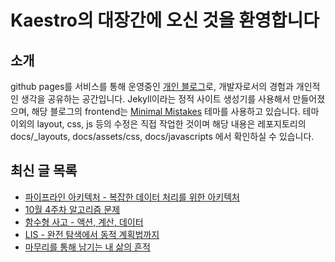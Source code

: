 # Kaestro의 대장간에 오신 것을 환영합니다

## 소개

github pages를 서비스를 통해 운영중인 [개인 블로그](https://kaestro.github.io)로, 개발자로서의 경험과 개인적인 생각을 공유하는 공간입니다. Jekyll이라는 정적 사이트 생성기를 사용해서 만들어졌으며, 해당 블로그의 frontend는 [Minimal Mistakes](https://mmistakes.github.io/minimal-mistakes/) 테마를 사용하고 있습니다. 테마 이외의 layout, css, js 등의 수정은 직접 작업한 것이며 해당 내용은 레포지토리의 docs/_layouts, docs/assets/css, docs/javascripts 에서 확인하실 수 있습니다.

## 최신 글 목록
<!-- BLOG-POST-LIST:START -->
- [파이프라인 아키텍처 - 복잡한 데이터 처리를 위한 아키텍처](https://kaestro.github.io/%EA%B0%9C%EB%B0%9C%EC%9D%B4%EC%95%BC%EA%B8%B0/2024/10/20/%ED%8C%8C%EC%9D%B4%ED%94%84%EB%9D%BC%EC%9D%B8-%EC%95%84%ED%82%A4%ED%85%8D%EC%B2%98.html)
- [10월 4주차 알고리즘 문제](https://kaestro.github.io/algorithm/2024/10/20/10%EC%9B%94-4%EC%A3%BC%EC%B0%A8-%EC%95%8C%EA%B3%A0%EB%A6%AC%EC%A6%98-%EB%AC%B8%EC%A0%9C.html)
- [함수형 사고 - 액션, 계산, 데이터](https://kaestro.github.io/%EA%B0%9C%EB%B0%9C%EC%9D%B4%EC%95%BC%EA%B8%B0/2024/10/17/%ED%95%A8%EC%88%98%ED%98%95%EC%BD%94%EB%94%A9-part1.html)
- [LIS - 완전 탐색에서 동적 계획법까지](https://kaestro.github.io/algorithm/2024/10/01/LIS.html)
- [마무리를 통해 남기는 내 삶의 흔적](https://kaestro.github.io/%EC%8B%A0%EB%B3%80%EC%9E%A1%EA%B8%B0/2024/09/25/%EA%B4%80%EA%B3%84%EC%9D%98-%ED%9D%94%EC%A0%81%EA%B3%BC-%EB%A7%88%EB%AC%B4%EB%A6%AC.html)
<!-- BLOG-POST-LIST:END -->